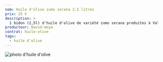 ```yaml
---
nom: Huile d'olive zumo serana 2.5 litres
prix: 25 €
description: >
  1 bidon (2,5l) d'huile d'olive de variété zumo serana produites à Valence (Espagne)
producteur: David-moya
contrat: huile-olive
tags: 
  - huile d'olive
---
```


![photo d'huile d'olive](./media/huile-olive.jpg)